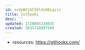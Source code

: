 ```yaml
---
id: svVpNYjGC5Oldi6Qiqilo
title: Githooks
desc: ''
updated: 1728865334935
created: 1635728997569
---
```




- resources:  https://githooks.com/
